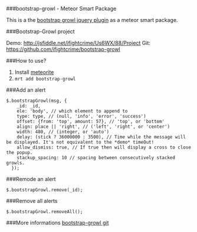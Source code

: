 ###bootstrap-growl - Meteor Smart Package

This is a the [bootstrap growl jquery plugin](https://github.com/ifightcrime/bootstrap-growl) as a meteor smart package.

###Bootstrap-Growl project

Demo: http://jsfiddle.net/ifightcrime/Us6WX/88/Project Git: https://github.com/ifightcrime/bootstrap-growl

###How to use?

1. Install [meteorite](https://github.com/oortcloud/meteorite)
2. `mrt add bootstrap-growl`

###Add an alert

```
$.bootstrapGrowl(msg, {
    _id: _id,
    ele: 'body', // which element to append to
    type: type, // (null, 'info', 'error', 'success')
    offset: {from: 'top', amount: 57}, // 'top', or 'bottom'
    align: place || 'right', // ('left', 'right', or 'center')
    width: 480, // (integer, or 'auto')
    delay: (stick ? 36000000 : 3500), // Time while the message will be displayed. It's not equivalent to the *demo* timeOut!
    allow_dismiss: true, // If true then will display a cross to close the popup.
    stackup_spacing: 10 // spacing between consecutively stacked growls.
  });
```

###Remode an alert

```
$.bootstrapGrowl.remove(_id);
```

###Remove all alerts

```
$.bootstrapGrowl.removeAll();
```

###More informations
[bootstrap-growl git](https://github.com/ifightcrime/bootstrap-growl)

